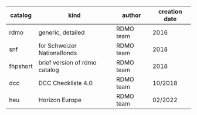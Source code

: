 | catalog  | kind                          | author    | creation date |
| -------- | ----------------------------- | --------- | ------------- |
| rdmo     | generic, detailed             | RDMO team | 2016          |
| snf      | for Schweizer Nationalfonds   | RDMO team | 2018          |
| fhpshort | brief version of rdmo catalog | RDMO team | 2018          |
| dcc      | DCC Checkliste 4.0            | RDMO team | 10/2018       |
| heu      | Horizon Europe                | RDMO team | 02/2022       |
